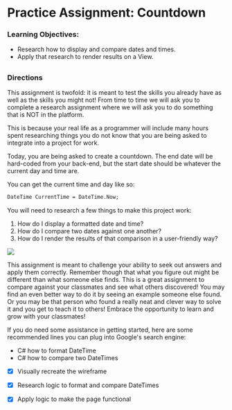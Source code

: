 # Practice Assignment: Countdown

### Learning Objectives:

- Research how to display and compare dates and times.
- Apply that research to render results on a View.
##
### Directions
This assignment is twofold: it is meant to test the skills you already have as well as the skills you might not! From time to time we will ask you to complete a research assignment where we will ask you to do something that is NOT in the platform.

This is because your real life as a programmer will include many hours spent researching things you do not know that you are being asked to integrate into a project for work.

Today, you are being asked to create a countdown. The end date will be hard-coded from your back-end, but the start date should be whatever the current day and time are.

You can get the current time and day like so:

```md
DateTime CurrentTime = DateTime.Now;
````
You will need to research a few things to make this project work:

1. How do I display a formatted date and time?
1. How do I compare two dates against one another?
1. How do I render the results of that comparison in a user-friendly way?

![](asset/1665783044__Countdown.png)

This assignment is meant to challenge your ability to seek out answers and apply them correctly. Remember though that what you figure out might be different than what someone else finds. This is a great assignment to compare against your classmates and see what others discovered! You may find an even better way to do it by seeing an example someone else found. Or you may be that person who found a really neat and clever way to solve it and you get to teach it to others! Embrace the opportunity to learn and grow with your classmates!

If you do need some assistance in getting started, here are some recommended lines you can plug into Google's search engine:

- C# how to format DateTime
- C# how to compare two DateTimes

- [x] Visually recreate the wireframe

- [x] Research logic to format and compare DateTimes

- [x] Apply logic to make the page functional
